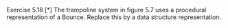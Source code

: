 Exercise 5.18 [*] The trampoline system in figure 5.7 uses a procedural representation of a Bounce. Replace this by a data structure representation.
